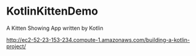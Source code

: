 # KotlinKittenDemo
A Kitten Showing App written by Kotlin


http://ec2-52-23-153-234.compute-1.amazonaws.com/building-a-kotlin-project/
